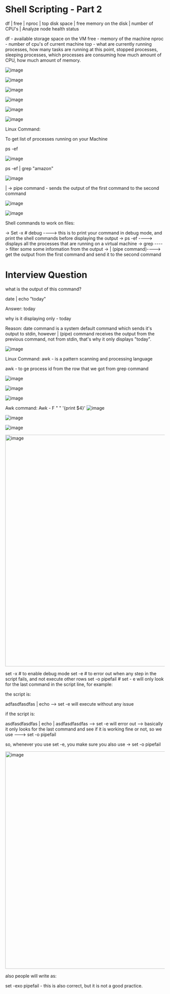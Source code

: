 
# Shell Scripting - Part 2

df | free | nproc | top
disk space | free memory on the disk | number of CPU's | Analyze node health status

df - available storage space on the VM
free - memory of the machine
nproc - number of cpu's of current machine
top - what are currently running processes, how many tasks are running at this point, stopped processes, sleeping processes, which processes are consuming how much amount of CPU, how much amount of memory.


![image](https://github.com/user-attachments/assets/493d4c35-0c7b-4aa1-9399-e0e25d5dbefe)

![image](https://github.com/user-attachments/assets/690f5892-1bc4-41eb-bf71-8af6b698159d)


![image](https://github.com/user-attachments/assets/1997030e-28e6-43f7-beeb-97ef287d5bb8)


![image](https://github.com/user-attachments/assets/1e75d83c-83ca-4b77-9ed0-d554f24d9adb)

![image](https://github.com/user-attachments/assets/1eae9add-c706-4e2b-96d3-f0848c2164e1)

![image](https://github.com/user-attachments/assets/135ea5c6-5b39-4f7a-8df9-2bb7669905d9)



Linux Command:

To get list of processes running on your Machine

ps -ef

![image](https://github.com/user-attachments/assets/1eabcc64-1347-4e0b-9a87-9c544e15400b)

ps -ef | grep "amazon"

![image](https://github.com/user-attachments/assets/8ef4dc09-8ed3-4086-8fac-1bee1adf5911)

| -> pipe command - sends the output of the first command to the second command

![image](https://github.com/user-attachments/assets/77343efa-2b50-4b92-8a92-4392bbf8362d)

![image](https://github.com/user-attachments/assets/9ed6266d-111c-48f2-b3a1-37db638b8b5e)



Shell commands to work on files:

-> Set -x  # debug    ----> this is to print your command in debug mode, and print the shell commands before displaying the output
-> ps -ef             ----> displays all the processes that are running on a virtual machine
-> grep               ----> filter some some information from the output
-> |    (pipe command)----> get the output from the first command and send it to the second command


# Interview Question
what is the output of this command?

date | echo "today"

Answer: today

why  is it displaying only - today

Reason:  date command is a system default command which sends it's output to stdin, however | (pipe) command receives the output from the previous command, not from stdin, that's why it only displays "today".

![image](https://github.com/user-attachments/assets/b7ad81e9-082a-43dd-91f4-c81417845097)



Linux Command:  awk - is a pattern scanning and processing language

awk - to ge process id from the row that we got from grep command

![image](https://github.com/user-attachments/assets/d961c019-3d6b-4065-9260-eefa2e19deae)





![image](https://github.com/user-attachments/assets/867a25be-27ea-453d-8f49-4419a14764da)

![image](https://github.com/user-attachments/assets/af599f8a-7022-4489-bf20-397de1ab61ab)

Awk command:
Awk - F " " '{print $4}'
![image](https://github.com/user-attachments/assets/5afe684a-4261-4c70-b93b-6768da5ec015)


![image](https://github.com/user-attachments/assets/902a3ac9-2aa9-4014-aac2-06b744584d3c)

![image](https://github.com/user-attachments/assets/eade9807-b596-4d9d-91a2-998e91735cc8)



<img width="875" height="730" alt="image" src="https://github.com/user-attachments/assets/f65d56c8-3f6c-409c-a723-12bd2e125326" />

set -x # to enable debug mode
set -e # to error out when any step in the script fails, and not execute other rows
set -o pipefail  # set - e will only look for the last command in the script line,  for example:

the script is:


adfasdfasdfas | echo   --> set -e will execute without any issue

if the script is:

asdfasdfasdfas | echo | asdfasdfasdfas  --> set -e will error out --> basically it only looks for the last command and see if it is working fine or not, so we use ---> set -o pipefail



so, whenever you use set -e, you make sure you also use -> set -o pipefail










<img width="844" height="685" alt="image" src="https://github.com/user-attachments/assets/056cd833-0bd5-4bc8-b570-c4fcdd9b72ef" />

also people will write as:

set -exo pipefail - this is also correct, but it is not a good practice.
